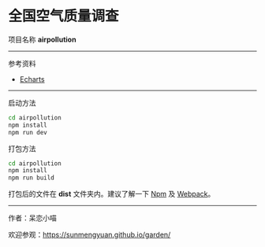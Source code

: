 # 全国空气质量调查 #

项目名称 __airpollution__

*****

参考资料

+ [Echarts](http://echarts.baidu.com/)

*****

启动方法
    
```bash
cd airpollution
npm install
npm run dev
```

打包方法

```bash
cd airpollution
npm install
npm run build
```

打包后的文件在 __dist__ 文件夹内。建议了解一下 [Npm](https://www.npmjs.com/) 及 [Webpack](https://webpack.github.io/docs/)。

*****

作者：呆恋小喵

欢迎参观：<https://sunmengyuan.github.io/garden/>
